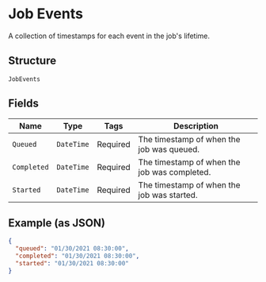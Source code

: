 
# Job Events

A collection of timestamps for each event in the job's lifetime.

## Structure

`JobEvents`

## Fields

| Name | Type | Tags | Description |
|  --- | --- | --- | --- |
| `Queued` | `DateTime` | Required | The timestamp of when the job was queued. |
| `Completed` | `DateTime` | Required | The timestamp of when the job was completed. |
| `Started` | `DateTime` | Required | The timestamp of when the job was started. |

## Example (as JSON)

```json
{
  "queued": "01/30/2021 08:30:00",
  "completed": "01/30/2021 08:30:00",
  "started": "01/30/2021 08:30:00"
}
```

